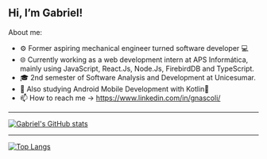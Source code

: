 ## Hi, I’m Gabriel!
About me:
- ⚙️ Former aspiring mechanical engineer turned software developer 💻
- 🌐 Currently working as a web development intern at APS Informática, mainly using JavaScript, React.Js, Node.Js, FirebirdDB and TypeScript.
- 🎓 2nd semester of Software Analysis and Development at Unicesumar.
- 📖 Also studying Android Mobile Development with Kotlin📱  
- 📫 How to reach me -> https://www.linkedin.com/in/gnascoli/

---

[![Gabriel's GitHub stats](https://github-readme-stats.vercel.app/api?username=gabriel-nascimento-91&show_icons=true&theme=radical)](https://github.com/gabriel-nascimento-91/github-readme-stats)

---

[![Top Langs](https://github-readme-stats.vercel.app/api/top-langs/?username=gabriel-nascimento-91&layout=compact)](https://github.com/anuraghazra/github-readme-stats)


<!---
gabriel-nascimento-91/gabriel-nascimento-91 is a ✨ special ✨ repository because its `README.md` (this file) appears on your GitHub profile.
You can click the Preview link to take a look at your changes.
--->
